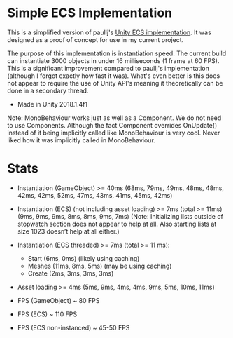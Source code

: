 # Simple ECS Implementation

This is a simplified version of paullj's [Unity ECS implementation](https://github.com/paullj/unity-ecs-instanced-sprite-renderer). It was designed as a proof of concept for use in my current project.

The purpose of this implementation is instantiation speed. The current build can instantiate 3000 objects in under 16 milliseconds (1 frame at 60 FPS). This is a significant improvement compared to paullj's implementation (although I forgot exactly how fast it was). What's even better is this does not appear to require the use of Unity API's meaning it theoretically can be done in a secondary thread.

- Made in Unity 2018.1.4f1

Note: MonoBehaviour works just as well as a Component. We do not need to use Components. Although the fact Component overrides OnUpdate() instead of it being implicitly called like MonoBehaviour is very cool. Never liked how it was implicitly called in MonoBehaviour.

# Stats

- Instantiation (GameObject) >= 40ms (68ms, 79ms, 49ms, 48ms, 48ms, 42ms, 42ms, 52ms, 47ms, 43ms, 41ms, 45ms, 42ms)
- Instantiation (ECS) (not including asset loading) >= 7ms (total >= 11ms) (9ms, 9ms, 9ms, 8ms, 8ms, 9ms, 7ms) (Note: Initializing lists outside of stopwatch section does not appear to help at all. Also starting lists at size 1023 doesn’t help at all either.)
- Instantiation (ECS threaded) >= 7ms (total >= 11 ms):
	- Start (6ms, 0ms) (likely using caching)
	- Meshes (11ms, 8ms, 5ms) (may be using caching)
	- Create (2ms, 3ms, 3ms, 3ms)

- Asset loading >= 4ms (5ms, 9ms, 4ms, 4ms, 9ms, 5ms, 10ms, 11ms)

- FPS (GameObject) ~ 80 FPS
- FPS (ECS) ~ 110 FPS
- FPS (ECS non-instanced) ~ 45-50 FPS